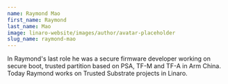 ```yaml
---
name: Raymond Mao
first_name: Raymond
last_name: Mao
image: linaro-website/images/author/avatar-placeholder
slug_name: raymond-mao
---
```


I﻿n Raymond's last role he was a secure firmware developer working on secure boot, trusted partition based on PSA, TF-M and TF-A in Arm China. Today Raymond works on Trusted Substrate projects in Linaro.
